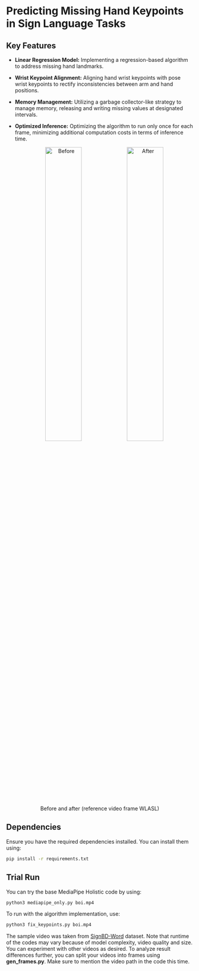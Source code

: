 # Predicting Missing Hand Keypoints in Sign Language Tasks

## Key Features

- **Linear Regression Model:** Implementing a regression-based algorithm to address missing hand landmarks.
- **Wrist Keypoint Alignment:** Aligning hand wrist keypoints with pose wrist keypoints to rectify inconsistencies between arm and hand positions.
- **Memory Management:** Utilizing a garbage collector-like strategy to manage memory, releasing and writing missing values at designated intervals.
- **Optimized Inference:** Optimizing the algorithm to run only once for each frame, minimizing additional computation costs in terms of inference time.


   <p align="center">
  <img src="https://github.com/kreyazulh/EMPATH/assets/87698516/6e10dff9-aacb-4458-9865-4a27f8e72501" alt="Before" style="width:45%;" />
  <img src="https://github.com/kreyazulh/EMPATH/assets/87698516/b002bfad-fb31-40f1-9217-3c9fbd5b2a1e" alt="After" style="width:45%;" />
</p>

<p align="center">Before and after (reference video frame WLASL)</p>





## Dependencies

Ensure you have the required dependencies installed. You can install them using:

```bash
pip install -r requirements.txt
```
## Trial Run

You can try the base MediaPipe Holistic code by using:

```python
python3 mediapipe_only.py boi.mp4
```
To run with the algorithm implementation, use:

```python
python3 fix_keypoints.py boi.mp4
```
The sample video was taken from [SignBD-Word](https://zenodo.org/records/6779843) dataset. Note that runtime of the codes may vary because of model complexity, video quality and size. You can experiment with other videos as desired.
To analyze result differences further, you can split your videos into frames using **gen_frames.py**. Make sure to mention the video path in the code this time.

